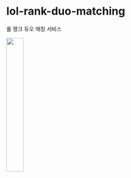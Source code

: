 # lol-rank-duo-matching
롤 랭크 듀오 매칭 서비스

<img src="https://user-images.githubusercontent.com/37071007/111019615-c2a08480-8403-11eb-9a26-a79a0a567eb1.png" width="30%"></img>
